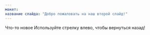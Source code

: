 ```yaml
---
макет: 
название слайда: "Добро пожаловать на наш второй слайд!"
---
```

Что-то новое
Используйте стрелку влево, чтобы вернуться назад!

